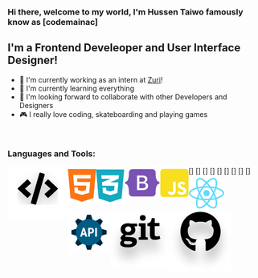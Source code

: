### Hi there, welcome to my world, I'm Hussen Taiwo famously know as [codemainac]

<!-- [![Website](https://img.shields.io/website?label=codeSTACKr.com&style=for-the-badge&url=https%3A%2F%2Fcodestackr.com)](https://huziapp.netlify.app)
[![Twitter Follow](https://img.shields.io/twitter/follow/codeSTACKr?color=1DA1F2&logo=twitter&style=for-the-badge)](https://twitter.com/intent/follow?original_referer=https%3A%2F%2Fgithub.com%2FcodeSTACKr&screen_name=codeSTACKr) -->

## I'm a Frontend Develeoper and User Interface Designer!

- 🤠 I'm currently working as an intern at [Zuri](https://internship.zuri.team)!
- 🌱 I'm currently learning everything
- 👯 I'm looking forward to collaborate with other Developers and Designers
- 🎮 I really love coding, skateboarding and playing games

<!-- ### Connect with me: -->

<br />

### Languages and Tools:

[<img align="left" alt="code" src="https://raw.githubusercontent.com/HuziTaiwo/codemaniac-profile/master/brands-icons/code-icon.svg" />]
[<img align="left" alt="HTML5" src="https://raw.githubusercontent.com/HuziTaiwo/codemaniac-profile/master/brands-icons/html-icon.svg" />]
[<img align="left" alt="CSS3" src="https://raw.githubusercontent.com/HuziTaiwo/codemaniac-profile/master/brands-icons/css-icon.svg" />]
[<img align="left" alt="bootstrap" src="https://raw.githubusercontent.com/HuziTaiwo/codemaniac-profile/master/brands-icons/bs-icon.svg" />]
[<img align="left" alt="javascript" src="https://raw.githubusercontent.com/HuziTaiwo/codemaniac-profile/master/brands-icons/js-icon.svg" />]
[<img align="left" alt="react" src="https://raw.githubusercontent.com/HuziTaiwo/codemaniac-profile/master/brands-icons/react-icon.svg" />]
[<img align="left" alt="api" src="https://raw.githubusercontent.com/HuziTaiwo/codemaniac-profile/master/brands-icons/api-icon.svg" />]
[<img align="left" alt="git" src="https://raw.githubusercontent.com/HuziTaiwo/codemaniac-profile/master/brands-icons/git-icon.svg" />]
[<img align="left" alt="github" src="https://raw.githubusercontent.com/HuziTaiwo/codemaniac-profile/master/brands-icons/github-icon.svg" />]

<br />
<br />
